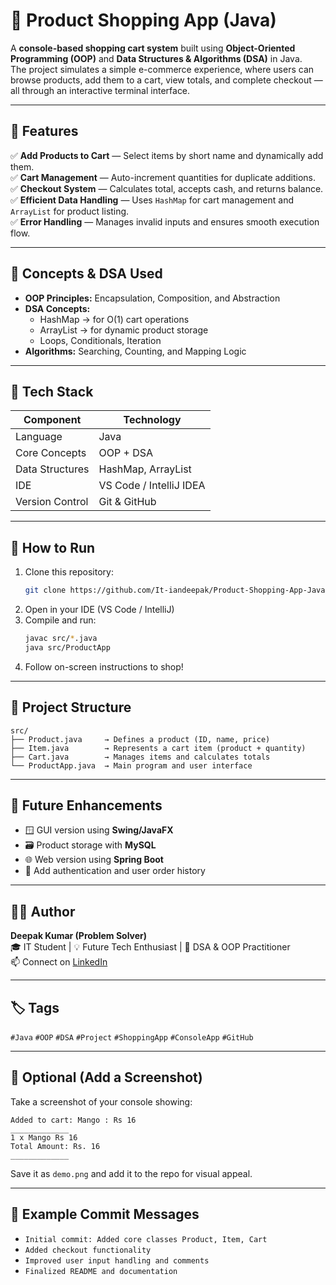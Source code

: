 # 🛒 Product Shopping App (Java)

A **console-based shopping cart system** built using **Object-Oriented Programming (OOP)** and **Data Structures & Algorithms (DSA)** in Java.  
The project simulates a simple e-commerce experience, where users can browse products, add them to a cart, view totals, and complete checkout — all through an interactive terminal interface.

---

## 🚀 Features

✅ **Add Products to Cart** — Select items by short name and dynamically add them.  
✅ **Cart Management** — Auto-increment quantities for duplicate additions.  
✅ **Checkout System** — Calculates total, accepts cash, and returns balance.  
✅ **Efficient Data Handling** — Uses `HashMap` for cart management and `ArrayList` for product listing.  
✅ **Error Handling** — Manages invalid inputs and ensures smooth execution flow.  

---

## 🧠 Concepts & DSA Used

- **OOP Principles:** Encapsulation, Composition, and Abstraction  
- **DSA Concepts:**  
  - HashMap → for O(1) cart operations  
  - ArrayList → for dynamic product storage  
  - Loops, Conditionals, Iteration  
- **Algorithms:** Searching, Counting, and Mapping Logic  

---

## 🧰 Tech Stack

| Component | Technology |
|------------|-------------|
| Language | Java |
| Core Concepts | OOP + DSA |
| Data Structures | HashMap, ArrayList |
| IDE | VS Code / IntelliJ IDEA |
| Version Control | Git & GitHub |

---

## 💾 How to Run

1. Clone this repository:
   ```bash
   git clone https://github.com/It-iandeepak/Product-Shopping-App-Java.git
   ```
2. Open in your IDE (VS Code / IntelliJ)
3. Compile and run:
   ```bash
   javac src/*.java
   java src/ProductApp
   ```
4. Follow on-screen instructions to shop!

---

## 🧱 Project Structure

```
src/
├── Product.java     → Defines a product (ID, name, price)
├── Item.java        → Represents a cart item (product + quantity)
├── Cart.java        → Manages items and calculates totals
└── ProductApp.java  → Main program and user interface
```

---

## 🌟 Future Enhancements

- 🪟 GUI version using **Swing/JavaFX**  
- 🗃 Product storage with **MySQL**  
- 🌐 Web version using **Spring Boot**  
- 👥 Add authentication and user order history  

---

## 👨‍💻 Author

**Deepak Kumar (Problem Solver)**  
🎓 IT Student | 💡 Future Tech Enthusiast | 🧠 DSA & OOP Practitioner  
📫 Connect on [LinkedIn](https://linkedin.com/in/deepak-kumar-18999232b/)

---

## 🏷️ Tags
`#Java` `#OOP` `#DSA` `#Project` `#ShoppingApp` `#ConsoleApp` `#GitHub`

---

## 📸 Optional (Add a Screenshot)

Take a screenshot of your console showing:
```
Added to cart: Mango : Rs 16
_____________
1 x Mango Rs 16
Total Amount: Rs. 16
_____________
```
Save it as `demo.png` and add it to the repo for visual appeal.

---

## 💬 Example Commit Messages
- `Initial commit: Added core classes Product, Item, Cart`
- `Added checkout functionality`
- `Improved user input handling and comments`
- `Finalized README and documentation`
